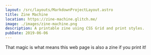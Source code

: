 ```yaml
---
layout: /src/layouts/MarkdownProjectLayout.astro
title: Zine Machine
location: https://zine-machine.glitch.me/
image: ./images/zine-machine.png
description: A printable zine using CSS Grid and print styles.
pubDate: 2019-06-06
---
```

That magic is what means this web page is also a zine if you print it!